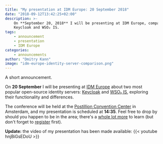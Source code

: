 ```yaml
---
title: "My presentation at IDM Europe: 20 September 2018"
date: "2018-09-12T13:42:25+02:00"
description: >-
    On **September 20, 2018** I will be presenting at IDM Europe, comparing the two most popular identity servers:
    Keycloak and WSO₂ IS.
tags: 
    - announcement
    - presentation
    - IDM Europe
categories:
    - announcements
author: "Dmitry Kann"
image: "idm-europe-identity-server-comparison.png"
---
```


A short announcement.

On **20 September** I will be presenting at [IDM Europe](https://whitehallmedia.co.uk/idmeuropesep2018/) about two most popular open-source identity servers: [Keycloak](https://www.keycloak.org/) and [WSO₂ IS](https://wso2.com/identity-and-access-management/), exploring their functionality and differences.

The conference will be held at the [Postillion Convention Center](https://www.postillionhotels.com/en-gb/conferenties-events/amsterdam) in Amsterdam, and my presentation is scheduled at **14:35**. Feel free to drop by should you happen to be in the area; there's a [whole lot more](https://whitehallmedia.co.uk/idmeuropesep2018/programme/) to learn (but don't forget to [register](https://whitehallmedia.co.uk/idmeuropesep2018/registration) first).

**Update:** the video of my presentation has been made available:
{{< youtube hnjBiGsEDoU >}}
